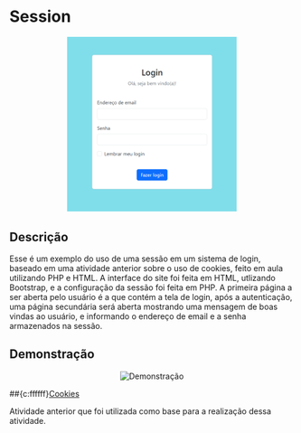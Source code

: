 # Session

<div align="center">
<img src="https://github.com/stxrkwas/Session/blob/cde27618d41c42dde46bcecaa8f023d81ccea545/README/TelaLogin.png" width="300">
</div>

## Descrição

Esse é um exemplo do uso de uma sessão em um sistema de login, baseado em uma atividade anterior sobre o uso de cookies, feito em aula utilizando PHP e HTML. A interface do site foi feita em HTML, utlizando Bootstrap, e a configuração da sessão foi feita em PHP.
A primeira página a ser aberta pelo usuário é a que contém a tela de login, após a autenticação, uma página secundária será aberta mostrando uma mensagem de boas vindas ao usuário, e informando o endereço de email e a senha armazenados na sessão. 

## Demonstração

<div align="center">
    <img src="" alt="Demonstração" width="1280" height="580">
</div>


##{c:ffffff}[Cookies](https://github.com/stxrkwas/Cookies.git)

Atividade anterior que foi utilizada como base para a realização dessa atividade.


